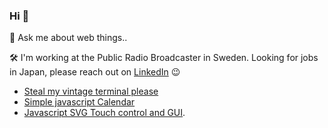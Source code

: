 ### Hi 👋

💬 Ask me about web things.. 

🛠️ I'm working at the Public Radio Broadcaster in Sweden. Looking for jobs in Japan, please reach out on [LinkedIn](http://www.linkedin.com/in/rogersandholm) 😉 

- [Steal my vintage terminal please](https://roog.github.io/js-terminal/)
- [Simple javascript Calendar](https://roog.github.io/js-calendar/)
- [Javascript SVG Touch control and GUI](https://roog.github.io/js-touch-svg/).

<!--
**Roog/roog** is a ✨ _special_ ✨ repository because its `README.md` (this file) appears on your GitHub profile.

Here are some ideas to get you started:

- 🔭 I’m currently working on ...
- 🌱 I’m currently learning ...
- 👯 I’m looking to collaborate on ...
- 🤔 I’m looking for help with ...
- 💬 Ask me about ...
- 📫 How to reach me: ...
- 😄 Pronouns: ...
- ⚡ Fun fact: ...
-->
